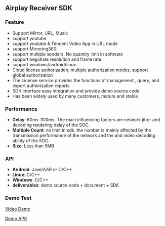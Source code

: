 ## Airplay Receiver SDK

### Feature

* Support Mirror, URL, Music
* support youtube
* support youtube & Tencent Video App in URL mode
* support Mirroring360
* support multiple senders, No quantity limit in software
* support negotiate resolution and frame rate
* support windows/android/linux
* Cloud license authorization, multiple authorization modes, support global authorization
* The License service provides the functions of management , query, and export authorization reports
* SDK interface easy integration and provide demo source code
* Has been widely used by many customers, mature and stable

### Performance

* **Delay**: 60ms-300ms. The main influencing factors are network jitter and decoding rendering delay of the SOC.
* **Multiple Count**: no limit in sdk. the number  is mainly affected by the transmission performance of the network and the and video decoding ability of the SOC.
* **Size**: Less than 5MB

### API

* **Android**: Jave/AAR or C/C++
* **Linux**: C/C++
* **Windows**: C/C++
* **deliverables**: demo source code + document + SDK

### Demo Test

[Video Demo](https://youtu.be/BFXxS-F0uYQ)

[Demo APK](https://github.com/WirelessPresentation/WirelessDisplay-SDK/releases/download/TV/BJTV-1.0.25.1-release_10251_jiagu_sign.apk)

